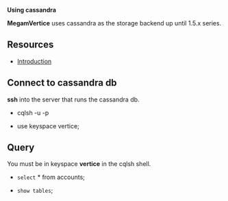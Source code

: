 **Using cassandra**

**MegamVertice** uses cassandra as the storage backend up until 1.5.x series.

## Resources

* [Introduction](https://wiki.apache.org/cassandra/GettingStarted)


## Connect to cassandra db

**ssh** into the server that runs the cassandra db.

- cqlsh -u <userid> -p <password>

- use keyspace vertice;


## Query

You must be in keyspace **vertice** in the cqlsh shell.

* `select` * from accounts;

* `show tables`;
